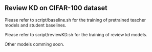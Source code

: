 ## Review KD on CIFAR-100 dataset

Please refer to script/baseline.sh for the training of pretrained teacher models and student baselines.

Please refer to script/reviewKD.sh for the training of review kd models.

Other models comming soon.
